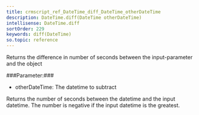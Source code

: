 ```yaml
---
title: crmscript_ref_DateTime_diff_DateTime_otherDateTime
description: DateTime.diff(DateTime otherDateTime)
intellisense: DateTime.diff
sortOrder: 229
keywords: diff(DateTime)
so.topic: reference
---
```



Returns the difference in number of seconds between the input-parameter and the object




###Parameter:###


 - otherDateTime: The datetime to subtract


Returns the number of seconds between the datetime and the input datetime. The number is negative if the input datetime is the greatest.


